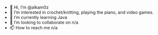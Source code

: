 - 👋 Hi, I’m @alkam0z
- 👀 I’m interested in crochet/knitting, playing the piano, and video games.
- 🌱 I’m currently learning Java 
- 💞️ I’m looking to collaborate on n/a
- 📫 How to reach me n/a

<!---
alkam0z/alkam0z is a ✨ special ✨ repository because its `README.md` (this file) appears on your GitHub profile.
You can click the Preview link to take a look at your changes.
--->
